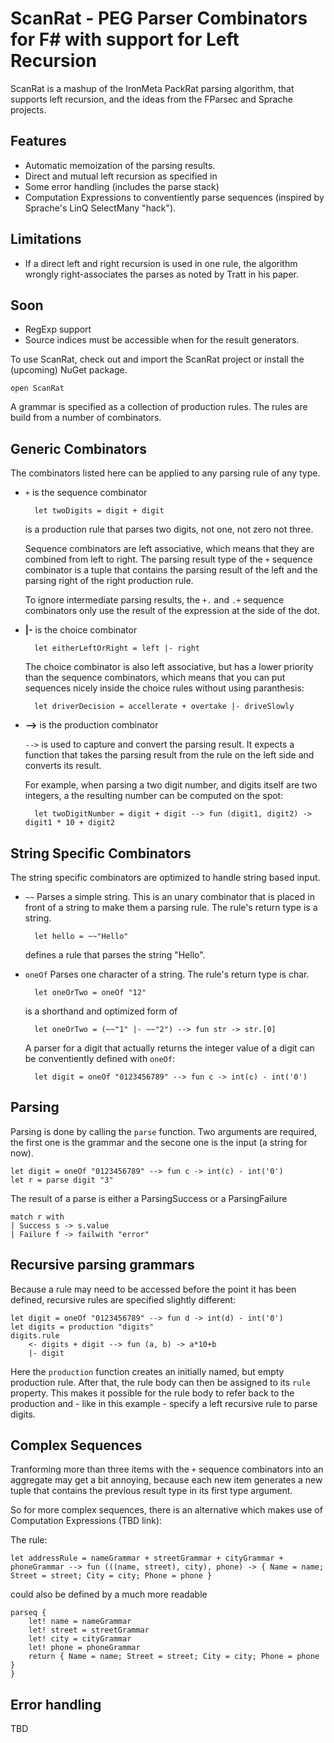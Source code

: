 # ScanRat - PEG Parser Combinators for F# with support for Left Recursion

ScanRat is a mashup of the IronMeta PackRat parsing algorithm, that supports left recursion, and the ideas from the FParsec and Sprache projects.

## Features

- Automatic memoization of the parsing results.
- Direct and mutual left recursion as specified in 
- Some error handling (includes the parse stack)
- Computation Expressions to conventiently parse sequences (inspired by Sprache's LinQ SelectMany "hack").

## Limitations

- If a direct left and right recursion is used in one rule, the algorithm wrongly right-associates the parses as noted by Tratt in his paper.

## Soon

- RegExp support
- Source indices must be accessible when for the result generators.

To use ScanRat, check out and import the ScanRat project or install the (upcoming) NuGet package.

	open ScanRat

A grammar is specified as a collection of production rules. The rules are build from a number of combinators.

## Generic Combinators

The combinators listed here can be applied to any parsing rule of any type.

- `+` is the sequence combinator

		let twoDigits = digit + digit

	is a production rule that parses two digits, not one, not zero not three.

	Sequence combinators are left associative, which means that they are combined from left to right. The parsing result type of the `+` sequence combinator is a tuple that contains the parsing result of the left and the parsing right of the right production rule.

	To ignore intermediate parsing results, the `+.` and `.+` sequence combinators only use the result of the expression at the side of the dot.

- **|-** is the choice combinator

		let eitherLeftOrRight = left |- right

	The choice combinator is also left associative, but has a lower priority than the sequence combinators, which means that you can put sequences nicely inside the choice rules without using paranthesis:

		let driverDecision = accellerate + overtake |- driveSlowly

- **-->** is the production combinator

	`-->` is used to capture and convert the parsing result. It expects a function that takes the parsing result from the rule on the left side and converts its result.

	For example, when parsing a two digit number, and digits itself are two integers, a the resulting number can be computed on the spot:

		let twoDigitNumber = digit + digit --> fun (digit1, digit2) -> digit1 * 10 + digit2

## String Specific Combinators

The string specific combinators are optimized to handle string based input.

- `~~` Parses a simple string. This is an unary combinator that is placed in front of a string to make them a parsing rule. The rule's return type is a string.

		let hello = ~~"Hello"

	defines a rule that parses the string "Hello".

- `oneOf` Parses one character of a string. The rule's return type is char.

		let oneOrTwo = oneOf "12"

	is a shorthand and optimized form of

		let oneOrTwo = (~~"1" |- ~~"2") --> fun str -> str.[0]

	A parser for a digit that actually returns the integer value of a digit can
be conventiently defined with `oneOf`:

		let digit = oneOf "0123456789" --> fun c -> int(c) - int('0')

## Parsing

Parsing is done by calling the `parse` function. Two arguments are required, the first one is the grammar and the secone one is the input (a string for now).

	let digit = oneOf "0123456789" --> fun c -> int(c) - int('0')
	let r = parse digit "3"
		
The result of a parse is either a ParsingSuccess or a ParsingFailure

	match r with
	| Success s -> s.value
	| Failure f -> failwith "error"

## Recursive parsing grammars

Because a rule may need to be accessed before the point it has been defined, recursive rules are specified slightly different:

	let digit = oneOf "0123456789" --> fun d -> int(d) - int('0')
  	let digits = production "digits"
  	digits.rule
		<- digits + digit --> fun (a, b) -> a*10+b
 		|- digit

Here the `production` function creates an initially named, but empty production rule. After that, the rule body can then be assigned to its `rule` property. This makes it possible for the rule body to refer back to the production and - like in this example - specify a left recursive rule to parse digits.

## Complex Sequences

Tranforming more than three items with the `+` sequence combinators into an aggregate may get a bit annoying, because each new item generates a new tuple that contains the previous result type in its first type argument.

So for more complex sequences, there is an alternative which makes use of Computation Expressions (TBD link):

The rule:

	let addressRule = nameGrammar + streetGrammar + cityGrammar + phoneGrammar --> fun (((name, street), city), phone) -> { Name = name; Street = street; City = city; Phone = phone }

could also be defined by a much more readable

	parseq {
		let! name = nameGrammar
		let! street = streetGrammar
		let! city = cityGrammar
		let! phone = phoneGrammar
		return { Name = name; Street = street; City = city; Phone = phone }
	}

## Error handling

TBD






